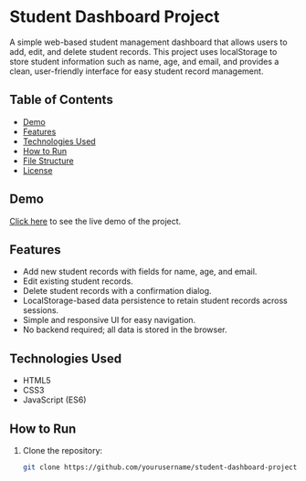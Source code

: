 # Student Dashboard Project

A simple web-based student management dashboard that allows users to add, edit, and delete student records. This project uses localStorage to store student information such as name, age, and email, and provides a clean, user-friendly interface for easy student record management.

## Table of Contents
- [Demo](#demo)
- [Features](#features)
- [Technologies Used](#technologies-used)
- [How to Run](#how-to-run)
- [File Structure](#file-structure)
- [License](#license)

## Demo
[Click here](#) to see the live demo of the project.

## Features
- Add new student records with fields for name, age, and email.
- Edit existing student records.
- Delete student records with a confirmation dialog.
- LocalStorage-based data persistence to retain student records across sessions.
- Simple and responsive UI for easy navigation.
- No backend required; all data is stored in the browser.

## Technologies Used
- HTML5
- CSS3
- JavaScript (ES6)

## How to Run

1. Clone the repository:
   ```bash
   git clone https://github.com/yourusername/student-dashboard-project.git
